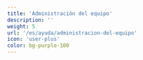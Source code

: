 ```yaml
---
title: 'Administración del equipo'
description: ''
weight: 5
url: '/es/ayuda/administracion-del-equipo'
icon: 'user-plus'
color: bg-purple-100
---
```

